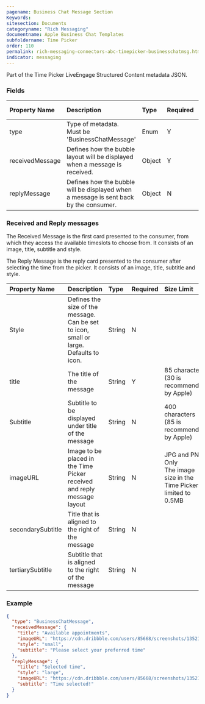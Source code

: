 ```yaml
---
pagename: Business Chat Message Section
Keywords:
sitesection: Documents
categoryname: "Rich Messaging"
documentname: Apple Business Chat Templates
subfoldername: Time Picker
order: 110
permalink: rich-messaging-connectors-abc-timepicker-businesschatmsg.html
indicator: messaging
---
```


Part of the Time Picker LiveEngage Structured Content metadata JSON.

### Fields

| Property Name | Description | Type | Required | Size Limit |
| :--- | :--- | :--- | :--- | :--- |
| type | Type of metadata. <br/> Must be 'BusinessChatMessage' | Enum | Y |  |
| receivedMessage | Defines how the bubble layout will be displayed when a message is received. | Object  | Y |  |
| replyMessage | Defines how the bubble will be displayed when a message is sent back by the consumer. | Object | N |  |


### Received and Reply messages

The Received Message is the first card presented to the consumer, from which they access the available timeslots to choose from. It consists of an image, title, subtitle and style.

The Reply Message is the reply card presented to the consumer after selecting the time from the picker. It consists of an image, title, subtitle and style.

| Property Name | Description | Type | Required | Size Limit |
| :--- | :--- | :--- | :--- | :--- |
| Style | Defines the size of the message. <br/>Can be set to icon, small or large. <br/>Defaults to icon. | String | N |  |
| title | The title of the message | String | Y | 85 characters (30 is recommended by Apple) |
| Subtitle | Subtitle to be displayed under title of the message | String | N | 400 characters (85 is recommended by Apple) |
| imageURL | Image to be placed in the Time Picker received and reply message layout | String | N | JPG and PNG Only <br/>The image size in the Time Picker is limited to 0.5MB |
| secondarySubtitle | Title that is aligned to the right of the message | String | N |  |
| tertiarySubtitle | Subtitle that is aligned to the right of the message | String | N |  |


### Example

```json
{
  "type": "BusinessChatMessage",
  "receivedMessage": {
    "title": "Available appointments",
    "imageURL": "https://cdn.dribbble.com/users/85668/screenshots/1352116/dribblble_mock_1x.jpg",
    "style": "small",
    "subtitle": "Please select your preferred time"
  },
  "replyMessage": {
    "title": "Selected time",
    "style": "large",
    "imageURL": "https://cdn.dribbble.com/users/85668/screenshots/1352116/dribblble_mock_1x.jpg",
    "subtitle": "Time selected!"
  }
}
```
